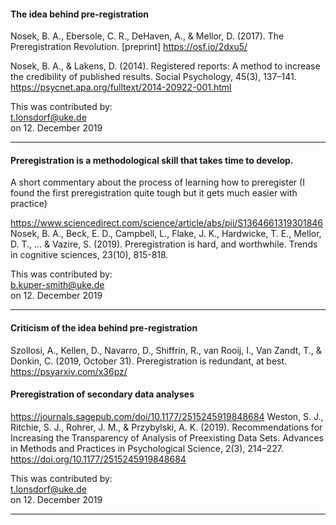 
#### The idea behind pre-registration

Nosek, B. A., Ebersole, C. R., DeHaven, A., & Mellor, D. (2017). The Preregistration Revolution. [preprint] https://osf.io/2dxu5/

Nosek, B. A., & Lakens, D. (2014). Registered reports: A method to increase the credibility of published results. Social Psychology, 45(3), 137–141.
https://psycnet.apa.org/fulltext/2014-20922-001.html

This was contributed by:  
t.lonsdorf@uke.de  
on 12. December 2019  

---------------------------------------

#### Preregistration is a methodological skill that takes time to develop.

A short commentary about the process of learning how to preregister (I found the first preregistration quite tough but it gets much easier with practice)

https://www.sciencedirect.com/science/article/abs/pii/S1364661319301846
Nosek, B. A., Beck, E. D., Campbell, L., Flake, J. K., Hardwicke, T. E., Mellor, D. T., ... & Vazire, S. (2019). Preregistration is hard, and worthwhile. Trends in cognitive sciences, 23(10), 815-818.

This was contributed by:  
b.kuper-smith@uke.de  
on 12. December 2019  

-------------------------------------------

#### Criticism of the idea behind pre-registration

Szollosi, A., Kellen, D., Navarro, D., Shiffrin, R., van Rooij, I., Van Zandt, T., & Donkin, C. (2019, October 31). Preregistration is redundant, at best. 
https://psyarxiv.com/x36pz/

#### Preregistration of secondary data analyses

https://journals.sagepub.com/doi/10.1177/2515245919848684
Weston, S. J., Ritchie, S. J., Rohrer, J. M., & Przybylski, A. K. (2019). Recommendations for Increasing the Transparency of Analysis of Preexisting Data Sets. Advances in Methods and Practices in Psychological Science, 2(3), 214–227. https://doi.org/10.1177/2515245919848684

This was contributed by:  
t.lonsdorf@uke.de  
on 12. December 2019  

---------------------------------------
